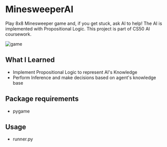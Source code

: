# MinesweeperAI
Play 8x8 Minesweeper game and, if you get stuck, ask AI to help!
The AI is implemented with Propositional Logic.
This project is part of CS50 AI coursework.

![game](https://user-images.githubusercontent.com/125837844/220120784-9a157c66-ce88-48ff-a259-79d05fae2f71.png)

## What I Learned
* Implement Propositional Logic to represent AI's Knowledge
* Perform Inference and make decisions based on agent's knowledge base

## Package requirements
* pygame

## Usage
* runner.py
